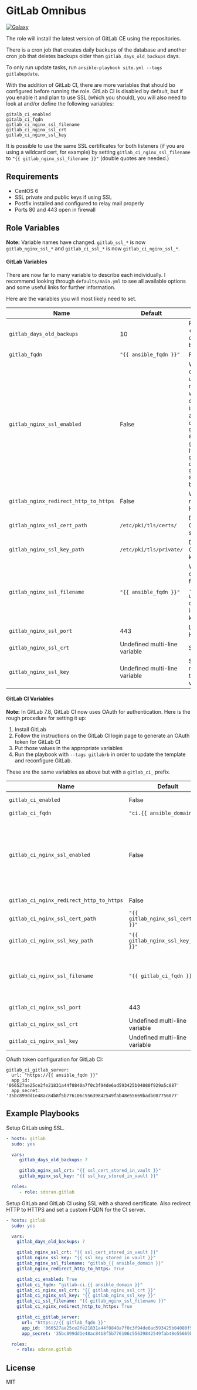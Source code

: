 GitLab Omnibus
========
[![Galaxy](https://img.shields.io/badge/galaxy-sdoran.gitlab-blue.svg?style=flat)](https://galaxy.ansible.com/list#/roles/1759)

The role will install the latest version of GitLab CE using the repositories.

There is a cron job that creates daily backups of the database and another cron job that deletes backups older than `gitlab_days_old_backups` days.

To only run update tasks, run `ansible-playbook site.yml --tags gitlabupdate`.

With the addition of GitLab CI, there are more variables that should bo configured before running the role. GitLab CI is disabled by default, but if you enable it and plan to use SSL (which you should), you will also need to look at and/or define the following variables:

```shell
gitalb_ci_enabled
gitalb_ci_fqdn
gitlab_ci_nginx_ssl_filename
gitlab_ci_nginx_ssl_crt
gitlab_ci_nginx_ssl_key
```

It is possible to use the same SSL certificates for both listeners (if you are using a wildcard cert, for example) by setting `gitlab_ci_nginx_ssl_filename` to `"{{ gitlab_nginx_ssl_filename }}"` (double quotes are needed.)

Requirements
------------

* CentOS 6
* SSL private and public keys if using SSL
* Postfix installed and configured to relay mail properly
* Ports 80 and 443 open in firewall

Role Variables
--------------

**Note:** Variable names have changed. `gitlab_ssl_*` is now `gitlab_nginx_ssl_*` and `gitlab_ci_ssl_*` is now `gitlab_ci_nginx_ssl_*`.

#### GitLab Variables  ####

There are now far to many variable to describe each individually. I recommend looking through `defaults/main.yml` to see all available options and some useful links for further information.

Here are the variables you will most likely need to set.

| Name           | Default                     | Description                |
|----------------|-----------------------------|----------------------------|
|  `gitlab_days_old_backups` | 10 | Passed to `find -time +[n]` in cron job that deletes GitLab backups |
| `gitlab_fqdn` | `"{{ ansible_fqdn }}"` | FQDN of GitLab host |
| `gitlab_nginx_ssl_enabled` | False | Whether or not to configure GitLab to use SSL. This is meant to be used when the SSL certificates are installed using an additional role and not defined inside `gitlab_nginx_ssl_crt` and `gitlab_nginx_ssl_key`. If `gitlab_nginx_ssl_crt` or `gitlab_nginx_ssl_key` are defined, SSL will be enabled |
| `gitlab_nginx_redirect_http_to_https` | False | Whether or not to redirect HTTP to HTTPS. |
| `gitlab_nginx_ssl_cert_path` | `/etc/pki/tls/certs/` | Directory where GitLab SSL certs are stored. |
| `gitlab_nginx_ssl_key_path` | `/etc/pki/tls/private/` | Directory where GitLab SSL certificate keys are stored. |
| `gitlab_nginx_ssl_filename` | `"{{ ansible_fqdn }}"` | What the SSL certificate and key files will be named. A `.crt` extension is used for the public cert, a `.key` extension is used for the private key. |
| `gitlab_nginx_ssl_port` | 443 | Listening port for HTTPS. |
| `gitlab_nginx_ssl_crt` | Undefined multi-line variable | SSL Public certificate. |
| `gitlab_nginx_ssl_key` | Undefined multi-line variable | SSL Private key. I recommend putting this in an ansible vault. |

#### GitLab CI Variables ####

**Note:** In GitLab 7.8, GitLab CI now uses OAuth for authentication. Here is the rough procedure for setting it up:

  1. Install GitLab
  1. Follow the instructions on the GitLab CI login page to generate an OAuth token for GitLab CI
  1. Put those values in the appropriate variables
  1. Run the playbook with `--tags gitlabrb` in order to update the template and reconfigure GitLab.

These are the same variables as above but with a `gitlab_ci_` prefix.

| Name           | Default                     | Description                |
|----------------|-----------------------------|----------------------------|
| `gitlab_ci_enabled` | False | Whether or not to enable GitLab CI. |
| `gitlab_ci_fqdn` | `"ci.{{ ansible_domain }}"` | FQDN of GitLab CI host |
| `gitlab_ci_nginx_ssl_enabled` | False | Whether or not to configure GitLab CI to use SSL. This is meant to be used when the SSL certificates are installed using an additional role and not defined inside `gitlab_ci_nginx_ssl_crt` and `gitlab_ci_nginx_ssl_key`. |
| `gitlab_ci_nginx_redirect_http_to_https` | False | Whether or not to redirect HTTP to HTTPS |
| `gitlab_ci_nginx_ssl_cert_path` | `"{{ gitlab_nginx_ssl_cert_path }}"` | Directory where GitLab CI  SSL certs are stored |
| `gitlab_ci_nginx_ssl_key_path` | `"{{ gitlab_nginx_ssl_key_path }}"` | Directory where GitLab CI SSL certificate keys are stored |
| `gitlab_ci_nginx_ssl_filename` | `"{{ gitlab_ci_fqdn }}"` | Name of GitLab CI certificate files. A `.crt` extension is used for the public cert, a `.key` extension is used for the private key. |
| `gitlab_ci_nginx_ssl_port` | 443 | Listening port for GitLab CI HTTPS |
| `gitlab_ci_nginx_ssl_crt` | Undefined multi-line variable | Public certificate used for GitLab CI server |
| `gitlab_ci_nginx_ssl_key` | Undefined multi-line variable | Private key used for GitLab CI server |

OAuth token configuration for GitLab CI:

    gitlab_ci_gitlab_server:
      url: "https://{{ ansible_fqdn }}"
      app_id: '066527ae25ce2fe21831a44f0840a7f0c3f94de6ad593425b04080f929a5c887'
      app_secret: '35bc899dd1e48ac84b8f5b776106c55639842549fab48e55669badb087756077'

Example Playbooks
----------------
Setup GitLab using SSL.
```yaml
- hosts: gitlab
  sudo: yes

  vars:
     gitlab_days_old_backups: 7

     gitlab_nginx_ssl_crt: "{{ ssl_cert_stored_in_vault }}"
     gitlab_nginx_ssl_key: "{{ ssl_key_stored_in_vault }}"

  roles:
     - role: sdoran.gitlab
```

Setup GitLab and GitLab CI using SSL with a shared certificate. Also redirect HTTP to HTTPS and set a custom FQDN for the CI server.
```yaml
- hosts: gitlab
  sudo: yes

  vars:
    gitlab_days_old_backups: 7

    gitlab_nginx_ssl_crt: "{{ ssl_cert_stored_in_vault }}"
    gitlab_nginx_ssl_key: "{{ ssl_key_stored_in_vault }}"
    gitlab_nginx_ssl_filename: "gitlab_{{ ansible_domain }}"
    gitlab_nginx_redirect_http_to_https: True

    gitlab_ci_enabled: True
    gitlab_ci_fqdn: "gitlab-ci.{{ ansible_domain }}"
    gitlab_ci_nginx_ssl_crt: "{{ gitlab_nginx_ssl_crt }}"
    gitlab_ci_nginx_ssl_key: "{{ gitlab_nginx_ssl_key }}"
    gitlab_ci_ssl_filename: "{{ gitlab_nginx_ssl_filename }}"
    gitlab_ci_nginx_redirect_http_to_https: True

    gitlab_ci_gitlab_server:
      url: "https://{{ gitlab_fqdn }}"
      app_id: '066527ae25ce2fe21831a44f0840a7f0c3f94de6ad593425b04080f929a5c887'
      app_secret: '35bc899dd1e48ac84b8f5b776106c55639842549fab48e55669badb087756077'

  roles:
    - role: sdoran.gitlab
```

License
-------

MIT
